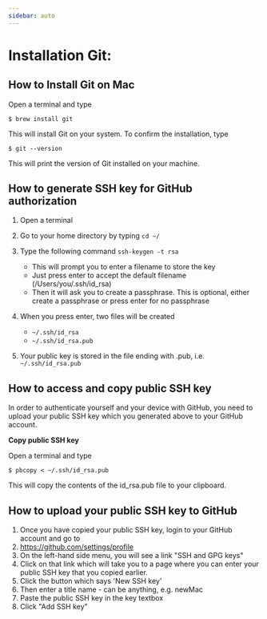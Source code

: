```yaml
---
sidebar: auto
---
```

# Installation Git: 

How to Install Git on Mac
-------------------------

Open a terminal and type

```
$ brew install git

```

This will install Git on your system. To confirm the installation, type

```
$ git --version

```

This will print the version of Git installed on your machine.

How to generate SSH key for GitHub authorization
------------------------------------------------

1.  Open a terminal
2.  Go to your home directory by typing `cd ~/`
3.  Type the following command `ssh-keygen -t rsa`

    -   This will prompt you to enter a filename to store the key
    -   Just press enter to accept the default filename (/Users/you/.ssh/id_rsa)
    -   Then it will ask you to create a passphrase. This is optional, either create a passphrase or press enter for no passphrase
4.  When you press enter, two files will be created
    -   `~/.ssh/id_rsa`
    -   `~/.ssh/id_rsa.pub`
5.  Your public key is stored in the file ending with .pub, i.e. `~/.ssh/id_rsa.pub`

How to access and copy public SSH key
-------------------------------------

In order to authenticate yourself and your device with GitHub, you need to upload your public SSH key which you generated above to your GitHub account.

**Copy public SSH key**

Open a terminal and type

```
$ pbcopy < ~/.ssh/id_rsa.pub

```

This will copy the contents of the id_rsa.pub file to your clipboard.


How to upload your public SSH key to GitHub
-------------------------------------------

1.  Once you have copied your public SSH key, login to your GitHub account and go to
2.  <https://github.com/settings/profile>
3.  On the left-hand side menu, you will see a link "SSH and GPG keys"
4.  Click on that link which will take you to a page where you can enter your public SSH key that you copied earlier.
5.  Click the button which says 'New SSH key'
6.  Then enter a title name - can be anything, e.g. newMac
7.  Paste the public SSH key in the key textbox
8.  Click "Add SSH key"